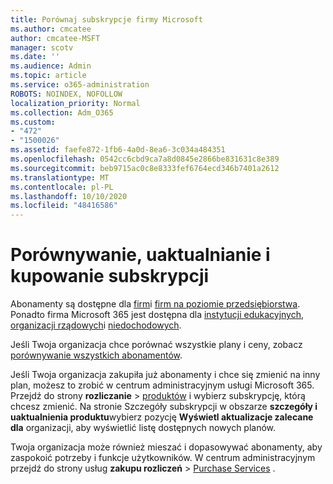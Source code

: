 ```yaml
---
title: Porównaj subskrypcje firmy Microsoft
ms.author: cmcatee
author: cmcatee-MSFT
manager: scotv
ms.date: ''
ms.audience: Admin
ms.topic: article
ms.service: o365-administration
ROBOTS: NOINDEX, NOFOLLOW
localization_priority: Normal
ms.collection: Adm_O365
ms.custom:
- "472"
- "1500026"
ms.assetid: faefe872-1fb6-4a0d-8ea6-3c034a484351
ms.openlocfilehash: 0542cc6cbd9ca7a8d0845e2866be831631c8e389
ms.sourcegitcommit: beb9715ac0c8e8333fef6764ecd346b7401a2612
ms.translationtype: MT
ms.contentlocale: pl-PL
ms.lasthandoff: 10/10/2020
ms.locfileid: "48416586"
---
```

# <a name="compare-upgrade-or-purchase-subscriptions"></a>Porównywanie, uaktualnianie i kupowanie subskrypcji
  
Abonamenty są dostępne dla [firm](https://www.microsoft.com/microsoft-365/business/compare-all-microsoft-365-business-products?tab=2&rtc=1)i [firm na poziomie przedsiębiorstwa](https://www.microsoft.com/microsoft-365/enterprise/compare-office-365-plans?rtc=1). Ponadto firma Microsoft 365 jest dostępna dla [instytucji edukacyjnych](https://www.microsoft.com/microsoft-365/academic/compare-office-365-education-plans?rtc=1&activetab=tab%3aprimaryr1), [organizacji rządowych](https://www.microsoft.com/microsoft-365/government/compare-office-365-government-plans?rtc=1)i [niedochodowych](https://www.microsoft.com/microsoft-365/nonprofit/office-365-nonprofit-plans-and-pricing?&rtc=1&activetab=tab%3aprimaryr1).
  
Jeśli Twoja organizacja chce porównać wszystkie plany i ceny, zobacz [porównywanie wszystkich abonamentów](https://www.microsoft.com/microsoft-365/enterprise/compare-office-365-plans?rtc=1).
  
Jeśli Twoja organizacja zakupiła już abonamenty i chce się zmienić na inny plan, możesz to zrobić w centrum administracyjnym usługi Microsoft 365. Przejdź do strony **rozliczanie** \> [produktów](https://go.microsoft.com/fwlink/p/?linkid=842054) i wybierz subskrypcję, którą chcesz zmienić. Na stronie Szczegóły subskrypcji w obszarze **szczegóły i uaktualnienia produktu**wybierz pozycję **Wyświetl aktualizacje zalecane dla** organizacji, aby wyświetlić listę dostępnych nowych planów.
  
Twoja organizacja może również mieszać i dopasowywać abonamenty, aby zaspokoić potrzeby i funkcje użytkowników. W centrum administracyjnym przejdź do strony usług **zakupu rozliczeń** \> [Purchase Services](https://go.microsoft.com/fwlink/p/?linkid=868433) . 